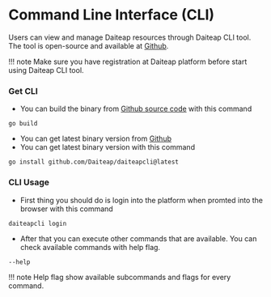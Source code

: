 # Command Line Interface (CLI)

Users can view and manage Daiteap resources through Daiteap CLI tool. The tool is open-source and available at <a href="https://github.com/Daiteap/daiteapcli" target="_blank">Github</a>.

!!! note
    Make sure you have registration at Daiteap platform before start using Daiteap CLI tool.

### Get CLI

* You can build the binary from <a href="https://github.com/Daiteap/daiteapcli" target="_blank">Github source code</a> with this command
```
go build
```
* You can get latest binary version from <a href="https://github.com/Daiteap/daiteapcli/releases" target="_blank">Github</a>
* You can get latest binary version with this command
```
go install github.com/Daiteap/daiteapcli@latest
```

### CLI Usage

* First thing you should do is login into the platform when promted into the browser with this command
```
daiteapcli login
```

* After that you can execute other commands that are available. You can check available commands with help flag.
```
--help
```
!!! note
    Help flag show available subcommands and flags for every command.
